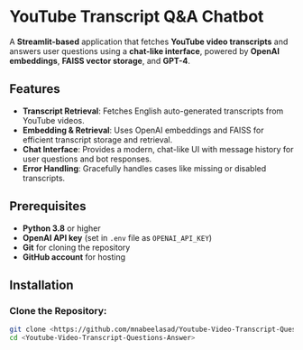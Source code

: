 # YouTube Transcript Q&A Chatbot

A **Streamlit-based** application that fetches **YouTube video transcripts** and answers user questions using a **chat-like interface**, powered by **OpenAI embeddings**, **FAISS vector storage**, and **GPT-4**.

## Features

- **Transcript Retrieval**: Fetches English auto-generated transcripts from YouTube videos.
- **Embedding & Retrieval**: Uses OpenAI embeddings and FAISS for efficient transcript storage and retrieval.
- **Chat Interface**: Provides a modern, chat-like UI with message history for user questions and bot responses.
- **Error Handling**: Gracefully handles cases like missing or disabled transcripts.

## Prerequisites

- **Python 3.8** or higher
- **OpenAI API key** (set in `.env` file as `OPENAI_API_KEY`)
- **Git** for cloning the repository
- **GitHub account** for hosting

## Installation

### Clone the Repository:

```bash
git clone <https://github.com/mnabeelasad/Youtube-Video-Transcript-Questions-Answer.git>
cd <Youtube-Video-Transcript-Questions-Answer>
